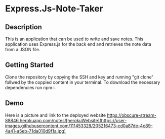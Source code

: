 # Express.Js-Note-Taker

## Description

This is an application that can be used to write and save notes. This application uses Express.js for the back end and retrieves the note data from a JSON file.

## Getting Started

Clone the repository by copying the SSH and key and running "git clone" follwed by the coppied content in your terminal. To download the necessary dependencies run npm i.

## Demo

Here is a picture and link to the deployed website https://obscure-stream-88846.herokuapp.com/notes![herokuWebsite](https://user-images.githubusercontent.com/111453328/205216473-cd0a87de-4c89-4a41-a5eb-71da010d9f1a.jpg)
